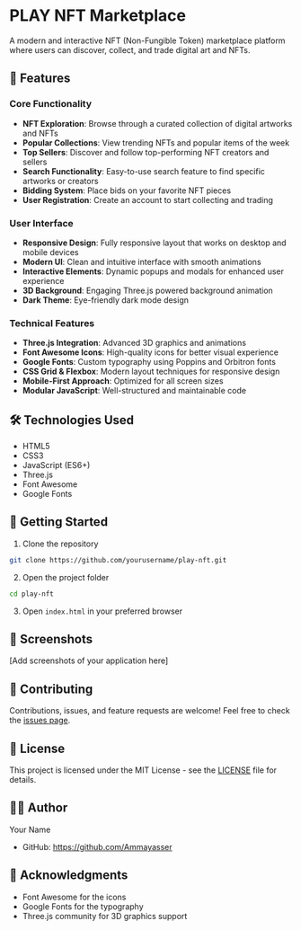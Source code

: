 # PLAY NFT Marketplace

A modern and interactive NFT (Non-Fungible Token) marketplace platform where users can discover, collect, and trade digital art and NFTs.

## 🌟 Features

### Core Functionality

- **NFT Exploration**: Browse through a curated collection of digital artworks and NFTs
- **Popular Collections**: View trending NFTs and popular items of the week
- **Top Sellers**: Discover and follow top-performing NFT creators and sellers
- **Search Functionality**: Easy-to-use search feature to find specific artworks or creators
- **Bidding System**: Place bids on your favorite NFT pieces
- **User Registration**: Create an account to start collecting and trading

### User Interface

- **Responsive Design**: Fully responsive layout that works on desktop and mobile devices
- **Modern UI**: Clean and intuitive interface with smooth animations
- **Interactive Elements**: Dynamic popups and modals for enhanced user experience
- **3D Background**: Engaging Three.js powered background animation
- **Dark Theme**: Eye-friendly dark mode design

### Technical Features

- **Three.js Integration**: Advanced 3D graphics and animations
- **Font Awesome Icons**: High-quality icons for better visual experience
- **Google Fonts**: Custom typography using Poppins and Orbitron fonts
- **CSS Grid & Flexbox**: Modern layout techniques for responsive design
- **Mobile-First Approach**: Optimized for all screen sizes
- **Modular JavaScript**: Well-structured and maintainable code

## 🛠️ Technologies Used

- HTML5
- CSS3
- JavaScript (ES6+)
- Three.js
- Font Awesome
- Google Fonts

## 🚀 Getting Started

1. Clone the repository

```bash
git clone https://github.com/yourusername/play-nft.git
```

2. Open the project folder

```bash
cd play-nft
```

3. Open `index.html` in your preferred browser

## 📱 Screenshots

[Add screenshots of your application here]

## 🤝 Contributing

Contributions, issues, and feature requests are welcome! Feel free to check the [issues page](https://github.com/yourusername/play-nft/issues).

## 📝 License

This project is licensed under the MIT License - see the [LICENSE](LICENSE) file for details.

## 👨‍💻 Author

Your Name

- GitHub: https://github.com/Ammayasser

## 🙏 Acknowledgments

- Font Awesome for the icons
- Google Fonts for the typography
- Three.js community for 3D graphics support
